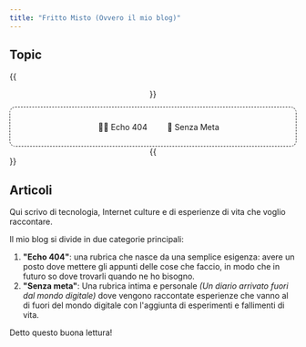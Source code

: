 ```yaml
---
title: "Fritto Misto (Ovvero il mio blog)"
---
```


## Topic

{{<center>}}
<ul style="clear: both;padding: 0;border-radius: 10px;text-align: center;margin: 0 auto;border: solid 1px;border-top-style: solid;border-right-style: solid;border-bottom-style: solid;border-left-style: solid;border-style: dashed;list-style: none;margin: auto;">
  <li style="display: inline-block;text-align: center;list-style: none;margin: 20px">
      <a style="display: block;width: auto;border-radius: 10px;padding: .25em;margin: 2px;text-decoration: none;" href="/tags/-echo-404/">👨‍💻 Echo 404</a>
  </li> 
  <li style="display: inline-block;text-align: center;list-style: none;">
    <a style="display: block;width: auto;border-radius: 10px;padding: .25em;margin: 2px;text-decoration: none;" href="/tags/-senza-meta/">📔 Senza Meta</a>
  </li> 
</ul>
{{</center>}}

## Articoli

Qui scrivo di tecnologia, Internet culture e di esperienze di vita che voglio raccontare.

Il mio blog si divide in due categorie principali:

1. **"Echo 404"**: una rubrica che nasce da una semplice esigenza: avere un posto dove mettere gli appunti delle cose che faccio, in modo che in futuro so dove trovarli quando ne ho bisogno.
2. **"Senza meta"**: Una rubrica intima e personale _(Un diario arrivato fuori dal mondo digitale)_ dove vengono raccontate esperienze che vanno al di fuori del mondo digitale con l'aggiunta di esperimenti e fallimenti di vita.

Detto questo buona lettura!